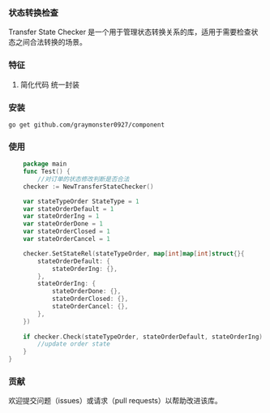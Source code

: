 ### 状态转换检查

Transfer State Checker 是一个用于管理状态转换关系的库，适用于需要检查状态之间合法转换的场景。

### 特征
1. 简化代码 统一封装

### 安装

```
go get github.com/graymonster0927/component
```
### 使用

```go
    package main
    func Test() {
		//对订单的状态修改判断是否合法
	checker := NewTransferStateChecker()

	var stateTypeOrder StateType = 1
	var stateOrderDefault = 1
	var stateOrderIng = 1
	var stateOrderDone = 1
	var stateOrderClosed = 1
	var stateOrderCancel = 1

	checker.SetStateRel(stateTypeOrder, map[int]map[int]struct{}{
		stateOrderDefault: {
			stateOrderIng: {},
		},
		stateOrderIng: {
			stateOrderDone: {},
			stateOrderClosed: {},
			stateOrderCancel: {},
		},
	})
	
	if checker.Check(stateTypeOrder, stateOrderDefault, stateOrderIng) {
		//update order state
    }
}

```

### 贡献
欢迎提交问题（issues）或请求（pull requests）以帮助改进该库。

